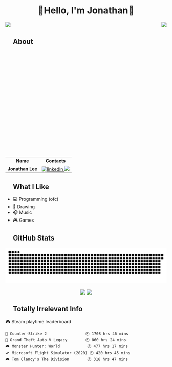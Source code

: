 <h1 align="center">🦀Hello, I'm Jonathan🦀</h1>

<img align="right" height="420em" src="https://spotify-github-profile.kittinanx.com/api/view?uid=u78vn9wtr708s42u4ubq72odn&cover_image=true&theme=default&show_offline=false&background_color=121212&interchange=true&bar_color_cover=true">
<img src="https://komarev.com/ghpvc/?username=J-ZhengLi"/>

<div id="toc">
  <ul style="list-style: none;">
    <summary>
      <h2><b>About</b></h2>
    </summary>
  </ul>
</div>

<table style="text-align: center">
  <tr>
    <th style="text-align: center"><b>Name</b></th>
    <th style="text-align: center"><b>Contacts</b></th>
  </tr>
    <td><b>Jonathan Lee</b></td>
    <td>
      <a href="https://www.linkedin.com/in/jonathan-lee-42170319b/" target="_blank">
        <img src="https://img.shields.io/badge/linkedin-%2300acee.svg?color=405DE6&style=for-the-badge&logo=linkedin&logoColor=white" alt=linkedin />
      </a>
      <a href="mailto:lizhengghengj@gmail.com" target="_blank">
        <img src="https://img.shields.io/badge/gmail-%23EA4335.svg?style=for-the-badge&logo=gmail&logoColor=white" />
      </a>
    </td>
  </tr>
</table>

<div id="toc">
  <ul style="list-style: none;">
    <summary>
      <h2><b>What I Like</b></h2>
    </summary>
  </ul>
</div>

<ul>
  <li>💻 Programming (ofc)</li>
  <li>🎨 Drawing</li>
  <li>🎧 Music</li>
  <li>🎮 Games</li>
</ul>

<div id="toc">
  <ul style="list-style: none;">
    <summary>
      <h2><b>GitHub Stats</b></h2>
    </summary>
  </ul>
</div>

<div align="center">
  <img src="https://raw.githubusercontent.com/J-ZhengLi/J-ZhengLi/output/github-contribution-grid-snake-dark.svg" alt="snake">
</div></br>
<div align="center">
    <img width="45%" src="https://github-readme-stats.vercel.app/api?username=J-ZhengLi&show_icons=true&include_all_commits=true&show=reviews&theme=codeSTACKr&bg_color=000000" />
    <img width="45%" src="https://streak-stats.demolab.com/?user=J-ZhengLi&theme=rust-ferris-dark&hide_border=true&card_height=232px">
</div>

<div id="toc">
  <ul style="list-style: none;">
    <summary>
      <h2><b>Totally Irrelevant Info</b></h2>
    </summary>
  </ul>
</div>

<!-- steam-box start -->
🎮 Steam playtime leaderboard
```text
🔫 Counter-Strike 2                 🕘 1708 hrs 46 mins
🚓 Grand Theft Auto V Legacy        🕘 860 hrs 24 mins
🎮 Monster Hunter: World            🕘 477 hrs 17 mins
🛩️ Microsoft Flight Simulator (2020) 🕘 420 hrs 45 mins
🎮 Tom Clancy's The Division        🕘 318 hrs 47 mins
```
<!-- Powered by https://github.com/YouEclipse/steam-box . -->
<!-- steam-box end -->
